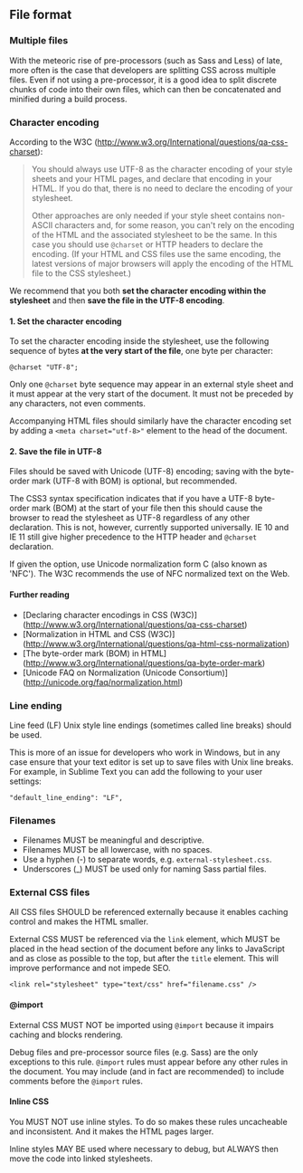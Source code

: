 ## File format


### Multiple files

With the meteoric rise of pre-processors (such as Sass and Less) of late, more often is the case that developers are splitting CSS across multiple files.
Even if not using a pre-processor, it is a good idea to split discrete chunks of code into their own files, which can then be concatenated and minified during a build process.


### Character encoding

According to the W3C (http://www.w3.org/International/questions/qa-css-charset):

> You should always use UTF-8 as the character encoding of your style sheets 
> and your HTML pages, and declare that encoding in your HTML. If you do that, 
> there is no need to declare the encoding of your stylesheet.
>
> Other approaches are only needed if your style sheet contains non-ASCII 
> characters and, for some reason, you can't rely on the encoding of the HTML 
> and the associated stylesheet to be the same. In this case you should use 
> `@charset` or HTTP headers to declare the encoding. (If your HTML and CSS 
> files use the same encoding, the latest versions of major browsers will 
> apply the encoding of the HTML file to the CSS stylesheet.)

We recommend that you both **set the character encoding within the stylesheet** and then **save the file in the UTF-8 encoding**.


#### 1. Set the character encoding

To set the character encoding inside the stylesheet, use the following sequence of bytes **at the very start of the file**, one byte per character:

```
@charset "UTF-8";
```

Only one `@charset` byte sequence may appear in an external style sheet and it must appear at the very start of the document. It must not be preceded by any characters, not even comments.

Accompanying HTML files should similarly have the character encoding set by adding a `<meta charset="utf-8>"` element to the head of the document.


#### 2. Save the file in UTF-8

Files should be saved with Unicode (UTF-8) encoding; saving with the byte-order mark (UTF-8 with BOM) is optional, but recommended.

The CSS3 syntax specification indicates that if you have a UTF-8 byte-order mark (BOM) at the start of your file then this should cause the browser to read the stylesheet as UTF-8 regardless of any other declaration. This is not, however, currently supported universally. IE 10 and IE 11 still give higher precedence to the HTTP header and `@charset` declaration. 

If given the option, use Unicode normalization form C (also known as 'NFC'). The W3C recommends the use of NFC normalized text on the Web. 

#### Further reading

*   [Declaring character encodings in CSS (W3C)]
        (http://www.w3.org/International/questions/qa-css-charset)
*   [Normalization in HTML and CSS (W3C)]
        (http://www.w3.org/International/questions/qa-html-css-normalization)
*   [The byte-order mark (BOM) in HTML]
        (http://www.w3.org/International/questions/qa-byte-order-mark)
*   [Unicode FAQ on Normalization (Unicode Consortium)]
        (http://unicode.org/faq/normalization.html)


### Line ending
Line feed (LF) Unix style line endings (sometimes called line breaks) should be used.

This is more of an issue for developers who work in Windows, but in any case ensure that your text editor is set up to save files with Unix line breaks.
For example, in Sublime Text you can add the following to your user settings: 

```
"default_line_ending": "LF",
```


### Filenames

*   Filenames MUST be meaningful and descriptive.
*   Filenames MUST be all lowercase, with no spaces.
*   Use a hyphen (-) to separate words, e.g. `external-stylesheet.css`.
*   Underscores (_) MUST be used only for naming Sass partial files.


### External CSS files

All CSS files SHOULD be referenced externally because it enables caching control and makes the HTML smaller.

External CSS MUST be referenced via the `link` element, which MUST be placed in the head section of the document before any links to JavaScript and as close as possible to the top, but after the `title` element. This will improve performance and not impede SEO.

```
<link rel="stylesheet" type="text/css" href="filename.css" />
```

#### @import
External CSS MUST NOT be imported using `@import` because it impairs caching and blocks rendering.

Debug files and pre-processor source files (e.g. Sass) are the only exceptions to this rule. `@import` rules must appear before any other rules in the document. You may include (and in fact are recommended) to include comments before the `@import` rules.


#### Inline CSS
You MUST NOT use inline styles. To do so makes these rules uncacheable and inconsistent. And it makes the HTML pages larger.

Inline styles MAY BE used where necessary to debug, but ALWAYS then move the code into linked stylesheets.


#### <style> elements

Document head CSS (between `style` tags) SHOULD NOT be used Where a style rule is only required for a specific page. To do so makes these rules uncacheable and inconsistent.

Avoid using embedded styles which control the style of only one page; also avoid using @import rules within a style block.
